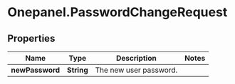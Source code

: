 # Onepanel.PasswordChangeRequest

## Properties
Name | Type | Description | Notes
------------ | ------------- | ------------- | -------------
**newPassword** | **String** | The new user password. | 


